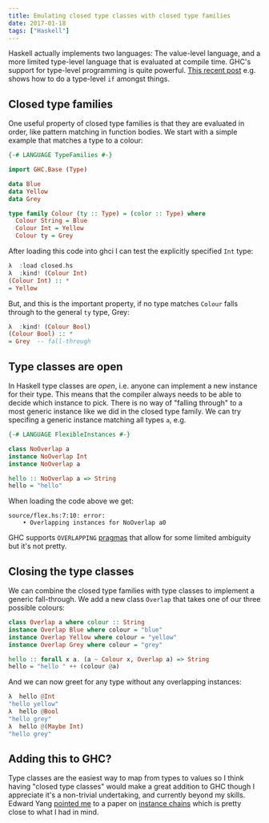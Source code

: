 ```yaml
---
title: Emulating closed type classes with closed type families
date: 2017-01-18
tags: ["Haskell"]
---
```


Haskell actually implements two languages: The value-level language, and a more limited type-level language that is evaluated at compile time. <!--more--> GHC's support for type-level programming is quite powerful. [This recent post](https://kseo.github.io/posts/2017-01-16-type-level-functions-using-closed-type-families.html) e.g. shows how to do a type-level `if` amongst things.

## Closed type families

One useful property of closed type families is that they are evaluated in order, like pattern matching in function bodies. We start with a simple example that matches a type to a colour:

```haskell
{-# LANGUAGE TypeFamilies #-}

import GHC.Base (Type)

data Blue
data Yellow
data Grey

type family Colour (ty :: Type) = (color :: Type) where
  Colour String = Blue
  Colour Int = Yellow
  Colour ty = Grey
```

After loading this code into ghci I can test the explicitly specified `Int` type:

```haskell
λ  :load closed.hs
λ  :kind! (Colour Int)
(Colour Int) :: *
= Yellow
```

But, and this is the important property, if no type matches `Colour` falls through to the general `ty` type, Grey:

```haskell
λ  :kind! (Colour Bool)
(Colour Bool) :: *
= Grey  -- fall-through
```



## Type classes are open

In Haskell type classes are *open*, i.e. anyone can implement a new instance for their type. This means that the compiler always needs to be able to decide which instance to pick. There is no way of "falling through" to a most generic instance like we did in the closed type family. We can try specifing a  generic instance matching all types `a`, e.g.

```haskell
{-# LANGUAGE FlexibleInstances #-}

class NoOverlap a
instance NoOverlap Int
instance NoOverlap a

hello :: NoOverlap a => String
hello = "hello"
```

When loading the code above we get:

```
source/flex.hs:7:10: error:
    • Overlapping instances for NoOverlap a0
```

GHC supports `OVERLAPPING` [pragmas](https://downloads.haskell.org/~ghc/latest/docs/html/users_guide/glasgow_exts.html#overlapping-instances) that allow for some limited ambiguity but it's not pretty.


## Closing the type classes

We can combine the closed type families with type classes to implement a generic fall-through. We add a new class `Overlap` that takes one of our three possible colours:

```haskell
class Overlap a where colour :: String
instance Overlap Blue where colour = "blue"
instance Overlap Yellow where colour = "yellow"
instance Overlap Grey where colour = "grey"

hello :: forall x a. (a ~ Colour x, Overlap a) => String
hello = "hello " ++ (colour @a)
```

And we can now greet for any type without any overlapping instances:

```haskell
λ  hello @Int
"hello yellow"
λ  hello @Bool
"hello grey"
λ  hello @(Maybe Int)
"hello grey"
```


## Adding this to GHC?

Type classes are the easiest way to map from types to values so I think having "closed type classes" would make a great addition to GHC though I appreciate it's a non-trivial undertaking, and currently beyond my skills. Edward Yang [pointed me](https://twitter.com/ezyang/status/810871284431208448) to a paper on [instance chains](http://web.cecs.pdx.edu/~mpj/pubs/instancechains.pdf) which is pretty close to what I had in mind.

